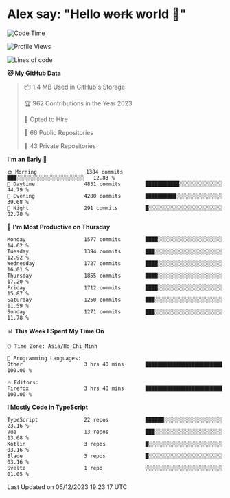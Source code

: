 # Alex say: "Hello ~~work~~ world 🐾"

<!--START_SECTION:waka-->
![Code Time](http://img.shields.io/badge/Code%20Time-1%2C040%20hrs%2034%20mins-blue)

![Profile Views](http://img.shields.io/badge/Profile%20Views-1-blue)

![Lines of code](https://img.shields.io/badge/From%20Hello%20World%20I%27ve%20Written-10.5%20million%20lines%20of%20code-blue)

**🐱 My GitHub Data** 

> 📦 1.4 MB Used in GitHub's Storage 
 > 
> 🏆 962 Contributions in the Year 2023
 > 
> 💼 Opted to Hire
 > 
> 📜 66 Public Repositories 
 > 
> 🔑 43 Private Repositories 
 > 
**I'm an Early 🐤** 

```text
🌞 Morning                1384 commits        ███░░░░░░░░░░░░░░░░░░░░░░   12.83 % 
🌆 Daytime                4831 commits        ███████████░░░░░░░░░░░░░░   44.79 % 
🌃 Evening                4280 commits        ██████████░░░░░░░░░░░░░░░   39.68 % 
🌙 Night                  291 commits         █░░░░░░░░░░░░░░░░░░░░░░░░   02.70 % 
```
📅 **I'm Most Productive on Thursday** 

```text
Monday                   1577 commits        ████░░░░░░░░░░░░░░░░░░░░░   14.62 % 
Tuesday                  1394 commits        ███░░░░░░░░░░░░░░░░░░░░░░   12.92 % 
Wednesday                1727 commits        ████░░░░░░░░░░░░░░░░░░░░░   16.01 % 
Thursday                 1855 commits        ████░░░░░░░░░░░░░░░░░░░░░   17.20 % 
Friday                   1712 commits        ████░░░░░░░░░░░░░░░░░░░░░   15.87 % 
Saturday                 1250 commits        ███░░░░░░░░░░░░░░░░░░░░░░   11.59 % 
Sunday                   1271 commits        ███░░░░░░░░░░░░░░░░░░░░░░   11.78 % 
```


📊 **This Week I Spent My Time On** 

```text
🕑︎ Time Zone: Asia/Ho_Chi_Minh

💬 Programming Languages: 
Other                    3 hrs 40 mins       █████████████████████████   100.00 % 

🔥 Editors: 
Firefox                  3 hrs 40 mins       █████████████████████████   100.00 % 
```

**I Mostly Code in TypeScript** 

```text
TypeScript               22 repos            ██████░░░░░░░░░░░░░░░░░░░   23.16 % 
Vue                      13 repos            ███░░░░░░░░░░░░░░░░░░░░░░   13.68 % 
Kotlin                   3 repos             █░░░░░░░░░░░░░░░░░░░░░░░░   03.16 % 
Blade                    3 repos             █░░░░░░░░░░░░░░░░░░░░░░░░   03.16 % 
Svelte                   1 repo              ░░░░░░░░░░░░░░░░░░░░░░░░░   01.05 % 
```




 Last Updated on 05/12/2023 19:23:17 UTC
<!--END_SECTION:waka-->
